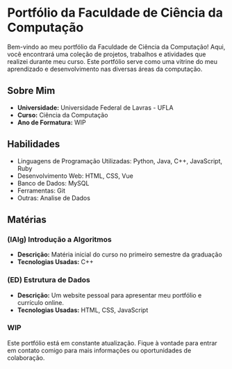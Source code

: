 # Portfólio da Faculdade de Ciência da Computação

Bem-vindo ao meu portfólio da Faculdade de Ciência da Computação! Aqui, você encontrará uma coleção de projetos, trabalhos e atividades que realizei durante meu curso. Este portfólio serve como uma vitrine do meu aprendizado e desenvolvimento nas diversas áreas da computação.

## Sobre Mim

- **Universidade:** Universidade Federal de Lavras - UFLA
- **Curso:** Ciência da Computação
- **Ano de Formatura:** WIP

## Habilidades

- Linguagens de Programação Utilizadas: Python, Java, C++, JavaScript, Ruby
- Desenvolvimento Web: HTML, CSS, Vue
- Banco de Dados: MySQL
- Ferramentas: Git
- Outras: Analise de Dados

## Matérias

### (IAlg) Introdução a Algoritmos

- **Descrição:** Matéria inicial do curso no primeiro semestre da graduação
- **Tecnologias Usadas:** C++

### (ED) Estrutura de Dados

- **Descrição:** Um website pessoal para apresentar meu portfólio e currículo online.
- **Tecnologias Usadas:** HTML, CSS, JavaScript

### WIP

Este portfólio está em constante atualização. Fique à vontade para entrar em contato comigo para mais informações ou oportunidades de colaboração.
